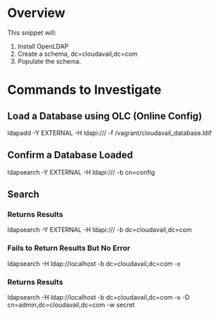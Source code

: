 # Overview

This snippet will:

1. Install OpenLDAP
2. Create a schema, dc=cloudavail,dc=com
3. Populate the schema.

# Commands to Investigate

## Load a Database using OLC (Online Config)
ldapadd -Y EXTERNAL -H ldapi:/// -f /vagrant/cloudavail_database.ldif

## Confirm a Database Loaded
ldapsearch -Y EXTERNAL -H ldapi:/// -b cn=config

## Search

### Returns Results
ldapsearch -Y EXTERNAL -H ldapi:/// -b dc=cloudavail,dc=com

### Fails to Return Results But No Error
ldapsearch -H ldap://localhost -b dc=cloudavail,dc=com -x

### Returns Results
ldapsearch -H ldap://localhost -b dc=cloudavail,dc=com -x -D cn=admin,dc=cloudavail,dc=com -w secret

